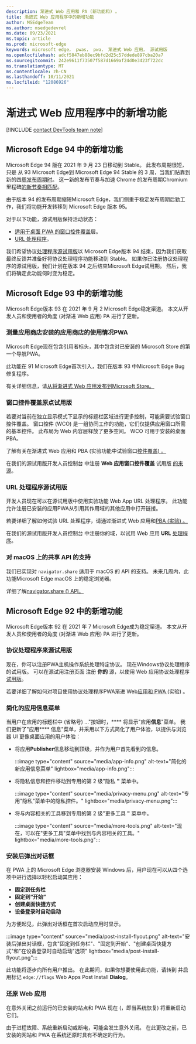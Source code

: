 ```yaml
---
description: 渐进式 Web 应用和 PA (新功能和) 。
title: 渐进式 Web 应用程序中的新增功能
author: MSEdgeTeam
ms.author: msedgedevrel
ms.date: 09/23/2021
ms.topic: article
ms.prod: microsoft-edge
keywords: microsoft edge， pwas， pwa， 渐进式 Web 应用， 源试用版
ms.openlocfilehash: adcf5847eb88ec9bfd2d25c57ddede897cba20a7
ms.sourcegitcommit: 242e9611f73507f587d1669af24d0e3423f722dc
ms.translationtype: MT
ms.contentlocale: zh-CN
ms.lasthandoff: 10/11/2021
ms.locfileid: "12086926"
---
```

# <a name="whats-new-in-progressive-web-apps"></a>渐进式 Web 应用程序中的新增功能

[!INCLUDE [contact DevTools team note](includes/edge-whats-new-note.md)]


<!-- ====================================================================== -->
## <a name="whats-new-in-microsoft-edge-94"></a>Microsoft Edge 94 中的新增功能

Microsoft Edge 94 版在 2021 年 9 月 23 日移动到 Stable。  此发布周期很短，只是<!-- em dash --> 从 93 Microsoft Edge到 Microsoft Edge 94 Stable 的 3 周，当我们贴靠到新的四[周发布周期时][4weekReleaseBlog]。  这一新的发布节奏与加速 Chrome 的发布周期Chromium里程碑[的新节奏相匹配][Chromium4weekM]。

由于版本 94 的发布周期缩短Microsoft Edge，我们侧重于稳定发布周期后勤工作，我们将功能开发转移到 Microsoft Edge 版本 95。

对于以下功能，源试用版保持活动状态：
*  [适用于桌面 PWA 的窗口控件覆盖](#window-controls-overlay-origin-trials)层。
*  [URL 处理程序](#url-handlers-origin-trial)。

我们希望协议[处理程序源试用版](#protocol-handlers-origin-trial)以 Microsoft Edge版本 94 结束，因为我们获取最终反馈并准备好将协议处理程序功能移动到 Stable。  如果你已注册协议处理程序的源试用版，我们计划在版本 94 之后结束Microsoft Edge试用期。  然后，我们将确定此功能何时变为稳定。


<!-- ====================================================================== -->
## <a name="whats-new-in-microsoft-edge-93"></a>Microsoft Edge 93 中的新增功能

Microsoft Edge版本 93 在 2021 年 9 月 2 Microsoft Edge稳定渠道。 本文从开发人员和使用者的角度 (对渐进 Web 应用) PA 进行了更新。

### <a name="measure-usage-of-your-store-installed-pwa"></a>测量应用商店安装的应用商店的使用情况PWA

Microsoft Edge现在包含引用者标头，其中包含对已安装的 Microsoft Store 的第一个导航PWA。

此功能在 91 Microsoft Edge首次引入，我们在版本 93 中Microsoft Edge Bug 修复程序。

有关详细信息，请[从将渐进式 Web 应用发布到Microsoft Store。][StoreandPWAs]

### <a name="window-controls-overlay-origin-trials"></a>窗口控件覆盖原点试用版

若要对当前在独立显示模式下显示的标题栏区域进行更多控制，可能需要试验窗口控件覆盖。 窗口控件 (WCO) 是一组协同工作的功能，它们仅提供应用窗口所需的基本控件。 此布局为 Web 内容层释放了更多空间。 WCO 可用于安装的桌面 PBA。

了解有关在渐进式 Web 应用和 PBA (实验功能中试验窗口[控件覆盖) 。 ][ExpWCO]

在我们的源试用版开发人员控制台 中注册 **Web 应用窗口控件覆盖** 试用版 [的来源][WCOOT]。

### <a name="url-handlers-origin-trial"></a>URL 处理程序源试用版

开发人员现在可以在源试用版中使用实验功能 Web App URL 处理程序。 此功能允许注册已安装的应用PWA从引用其作用域的其他应用中打开链接。

若要详细了解如何试验 URL 处理程序，请通过渐进式 Web 应用和[PBA (实验) 。 ][ExpURLHandler]

在我们的源试用版开发人员控制台 中注册你的域，以试用 Web 应用 **URL** [处理程序][URLHandlerOT]。

### <a name="support-for-the-share-api-on-macos"></a>对 macOS 上的共享 API 的支持

我们已实现对 `navigator.share` 适用于 macOS 的 API 的支持。 未来几周内，此功能Microsoft Edge macOS 上的稳定浏览器。

详细了解[navigator.share () API。][mdnShareAPI]


<!-- ====================================================================== -->
## <a name="whats-new-in-microsoft-edge-92"></a>Microsoft Edge 92 中的新增功能

Microsoft Edge版本 92 在 2021 年 7 Microsoft Edge成为稳定渠道。 本文从开发人员和使用者的角度 (对渐进 Web 应用) PA 进行了更新。

### <a name="protocol-handlers-origin-trial"></a>协议处理程序来源试用版

现在，你可以注册PWA主机操作系统处理特定协议。 现在Windows协议处理程序的试用版。 可以在源试用注册页面 注册 **你的** 源，以使用 Web 应用协议处理程序 [试用版][MicrosoftDeveloperMicrosoftEdgeOriginTrialsWebAppProtocolHandlerRegistrationRegistration]。

若要详细了解如何对项目使用协议处理程序PWA渐进 Web[应用和 PWA ][ExpProtocolHandlers] (实验) 。

### <a name="streamlined-app-info-menu"></a>简化的应用信息菜单

当用户在应用的标题栏中 (省略号) ..."按钮时，**** 将显示"应用**信息**"菜单。  我们更新了"应用**** 信息"菜单，并采用以下方式简化了用户体验，以提供与浏览器 UI 更像桌面应用的用户体验：
*  将应用**Publisher**信息移动到顶级，并作为用户首先看到的信息。

   :::image type="content" source="media/app-info.png" alt-text="简化的新应用信息菜单" lightbox="media/app-info.png":::

*  将隐私信息和控件移动到专用的第 2 级"隐私 **"** 菜单中。

   :::image type="content" source="media/privacy-menu.png" alt-text="专用&quot;隐私&quot;菜单中的隐私控件。" lightbox="media/privacy-menu.png":::

*  将与内容相关的工具移到专用的第 2 级"更多工具 **"** 菜单中。

   :::image type="content" source="media/more-tools.png" alt-text="现在，可以在&quot;更多工具&quot;菜单中找到与内容相关的工具。" lightbox="media/more-tools.png":::

### <a name="post-install-flyout-dialog-box"></a>安装后弹出对话框

在 PWA 上的 Microsoft Edge 浏览器安装 Windows 后，用户现在可以从四个选项中进行选择以轻松启动其应用：
*  **固定到任务栏**
*  **固定到“开始”**
*  **创建桌面快捷方式**
*  **设备登录时自动启动**

为方便起见，此弹出对话框在首次启动应用时显示。

:::image type="content" source="media/post-install-flyout.png" alt-text="安装后弹出对话框，包含&quot;固定到任务栏&quot;、&quot;固定到开始&quot;、&quot;创建桌面快捷方式&quot;和&quot;在设备登录时自动启动&quot;选项" lightbox="media/post-install-flyout.png":::

此功能将逐步向所有用户推出。  在此期间，如果你想要使用此功能，请转到 并启用标记 `edge://flags` Web Apps Post Install **Dialog**。

### <a name="restore-web-apps"></a>还原 Web 应用

在意外关闭之前运行的已安装的站点和 PWA 现在 (，即当系统恢复) 将重新启动它们。

由于进程故障、系统重新启动或断电，可能会发生意外关闭。 在此更改之前，已安装的网站和 PWA 在系统还原时具有不确定的行为。


<!-- ====================================================================== -->
<!-- links -->
[StoreandPWAs]: ../how-to/microsoft-store.md#measure-usage-of-your-store-installed-pwa "测量应用商店安装的应用的使用情况PWA - 将渐进式 Web 应用发布到Microsoft Store"

<!-- ====================================================================== -->
<!-- links -->
[ExpWCO]: ../how-to/window-controls-overlay.md "显示标题栏中的内容|Microsoft Docs"
[ExpProtocolHandlers]: ../how-to/handle-protocols.md "在渐进式 Web 应用应用程序中处理|Microsoft Docs"
[ExpURLHandler]: ../how-to/handle-urls.md "处理渐进式 Web 应用应用程序中|Microsoft Docs"

<!-- external links -->
<!-- origin trials -->
[MicrosoftDeveloperMicrosoftEdgeOriginTrials]: https://developer.microsoft.com/microsoft-edge/origin-trials "源试用版|Microsoft Edge开发人员"

[MicrosoftDeveloperMicrosoftEdgeOriginTrialsWebAppProtocolHandlerRegistrationRegistration]: https://developer.microsoft.com/microsoft-edge/origin-trials/web-app-protocol-handler-registration/registration "注册 Web 应用协议处理程序源试用版|Microsoft 开发人员"

[URLHandlerOT]: https://developer.microsoft.com/microsoft-edge/origin-trials/web-app-url-handlers/registration/ "注册 Web 应用 URL 处理程序源试用版|Microsoft Edge开发人员"

[WCOOT]: https://developer.microsoft.com/microsoft-edge/origin-trials/web-app-window-controls-overlay/registration/ "注册 Web 应用窗口控件覆盖原点试用|Microsoft Edge开发人员"

<!-- other -->
[mdnShareAPI]: https://developer.mozilla.org/docs/Web/API/Navigator/share "Web Share API () 的 navigator.share |MDN"

[4weekReleaseBlog]: https://blogs.windows.com/msedgedev/2021/03/12/new-release-cycles-microsoft-edge-extended-stable/ "使用适用于客户的新版本周期更有效地为客户提供Microsoft Edge |Microsoft Edge博客"

[Chromium4weekM]: https://blog.chromium.org/2021/03/speeding-up-release-cycle.html "加快 Chrome 的发布周期|Chromium博客"

<!--[ArchiveMicrosoftEdgeLegacyDeveloperPWAsIndexRequirements]: /archive/microsoft-edge/legacy/developer/progressive-web-apps/index#requirements "Requirements - Progressive Web Apps (EdgeHTML) on Windows | Microsoft Docs"  -->
